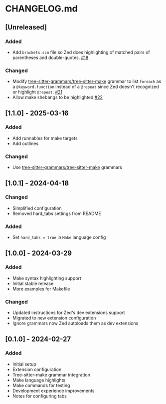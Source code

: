 # CHANGELOG.md

## [Unreleased]

### Added

- Add `brackets.scm` file so Zed does highlighting of matched pairs of parentheses and double-quotes. [#18](https://github.com/caius/zed-make/pull/18)

### Changed

- Modify [tree-sitter-grammars/tree-sitter-make](https://github.com/tree-sitter-grammars/tree-sitter-make) grammar to list `foreach` as a `@keyword.function` instead of a `@repeat` since Zed doesn't recognized or highlight `@repeat`. [#21](https://github.com/caius/zed-make/pull/21)
- Allow make shebangs to be highlighted [#22](https://github.com/caius/zed-make/pull/22)

## [1.1.0] - 2025-03-16

### Added

- Add runnables for make targets
- Add outlines

### Changed

- Use [tree-sitter-grammars/tree-sitter-make](https://github.com/tree-sitter-grammars/tree-sitter-make) grammars

## [1.0.1] - 2024-04-18

### Changed

- Simplified configuration
- Removed hard_tabs settings from README

### Added

- Set `hard_tabs = true` in `Make` language config

## [1.0.0] - 2024-03-29

### Added

- Make syntax highlighting support
- Initial stable release
- More examples for Makefile

### Changed

- Updated instructions for Zed's dev extensions support
- Migrated to new extension configuration
- Ignore grammars now Zed autoloads them as dev extensions

## [0.1.0] - 2024-02-27

### Added

- Initial setup
- Extension configuration
- Tree-sitter-make grammar integration
- Make language highlights
- Make commands for testing
- Development experience improvements
- Notes for configuring tabs
